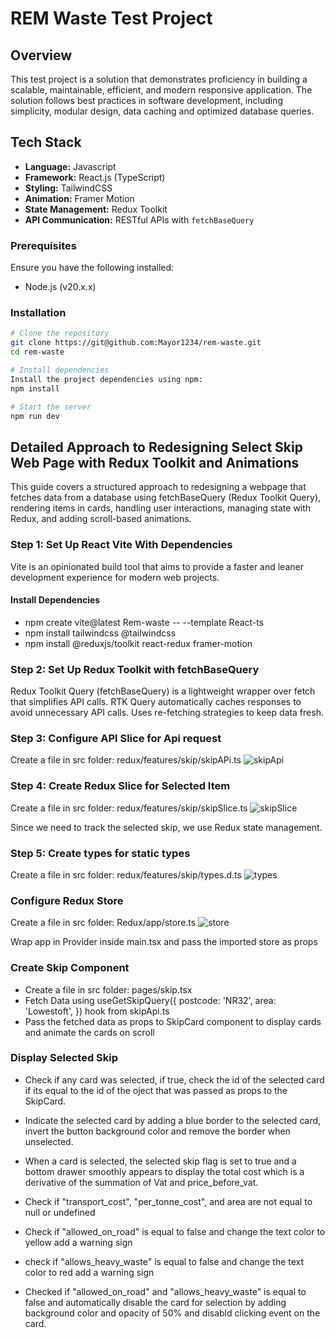 # REM Waste Test Project

## Overview

This test project is a solution that demonstrates proficiency in building a scalable, maintainable, efficient, and modern responsive application. The solution follows best practices in software development, including simplicity, modular design, data caching and optimized database queries.

## Tech Stack

- **Language:** Javascript
- **Framework:** React.js (TypeScript)
- **Styling:** TailwindCSS
- **Animation:** Framer Motion
- **State Management:** Redux Toolkit
- **API Communication:** RESTful APIs with `fetchBaseQuery`

### Prerequisites

Ensure you have the following installed:

- Node.js (v20.x.x)

### Installation

```sh
# Clone the repository
git clone https://git@github.com:Mayor1234/rem-waste.git
cd rem-waste

# Install dependencies
Install the project dependencies using npm:
npm install

# Start the server
npm run dev
```

## Detailed Approach to Redesigning Select Skip Web Page with Redux Toolkit and Animations

This guide covers a structured approach to redesigning a webpage that fetches data from a database using fetchBaseQuery (Redux Toolkit Query), rendering items in cards, handling user interactions, managing state with Redux, and adding scroll-based animations.

### Step 1: Set Up React Vite With Dependencies

Vite is an opinionated build tool that aims to provide a faster and leaner development experience for modern web projects.

#### Install Dependencies

- npm create vite@latest Rem-waste -- --template React-ts
- npm install tailwindcss @tailwindcss
- npm install @reduxjs/toolkit react-redux framer-motion

### Step 2: Set Up Redux Toolkit with fetchBaseQuery

Redux Toolkit Query (fetchBaseQuery) is a lightweight wrapper over fetch that simplifies API calls.
RTK Query automatically caches responses to avoid unnecessary API calls.
Uses re-fetching strategies to keep data fresh.

### Step 3: Configure API Slice for Api request

Create a file in src folder: redux/features/skip/skipAPi.ts
![skipApi](/images/skipApi.png)

### Step 4: Create Redux Slice for Selected Item

Create a file in src folder: redux/features/skip/skipSlice.ts
![skipSlice](/images/skipSlice.png)

Since we need to track the selected skip, we use Redux state management.

### Step 5: Create types for static types

Create a file in src folder: redux/features/skip/types.d.ts
![types](/images/types.png)

### Configure Redux Store

Create a file in src folder: Redux/app/store.ts
![store](/images/store.png)

Wrap app in Provider inside main.tsx and pass the imported store as props

### Create Skip Component

- Create a file in src folder: pages/skip.tsx
- Fetch Data using useGetSkipQuery({
  postcode: 'NR32',
  area: 'Lowestoft',
  }) hook from skipApi.ts
- Pass the fetched data as props to SkipCard component to display cards and animate the cards on scroll

### Display Selected Skip

- Check if any card was selected, if true, check the id of the selected card if its equal to the id of the oject that was passed as props to the SkipCard.

- Indicate the selected card by adding a blue border to the selected card, invert the button background color and remove the border when unselected.

- When a card is selected, the selected skip flag is set to true and a bottom drawer smoothly appears to display the total cost which is a derivative of the summation of Vat and price_before_vat.

- Check if "transport_cost", "per_tonne_cost", and area are not equal to null or undefined

- Check if "allowed_on_road" is equal to false and change the text color to yellow add a warning sign

- check if "allows_heavy_waste" is equal to false and change the text color to red add a warning sign

- Checked if "allowed_on_road" and "allows_heavy_waste" is equal to false and automatically disable the card for selection by adding background color and opacity of 50% and disabld clicking event on the card.
